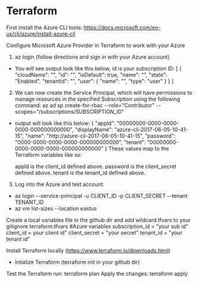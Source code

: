 # Terraform

First install the Azure CLI tools:
https://docs.microsoft.com/en-us/cli/azure/install-azure-cli


Configure Microsoft Azure Provider in Terraform to work with your Azure
1) az login (follow directions and sign in with your Azure account)
  - You will see output look like this below, id is your subscription ID:
  [
  {
    "cloudName": "",
    "id": "",
    "isDefault": true,
    "name": "",
    "state": "Enabled",
    "tenantId": "",
    "user": {
      "name": "",
      "type": "user"
    }
  }
]
2) We can now create the Service Principal, which will have permissions to manage resources in the specified Subscription using the following command:
az ad sp create-for-rbac --role="Contributor" --scopes="/subscriptions/SUBSCRIPTION_ID"
 - output will look like this below:
{
  "appId": "00000000-0000-0000-0000-000000000000",
  "displayName": "azure-cli-2017-06-05-10-41-15",
  "name": "http://azure-cli-2017-06-05-10-41-15",
  "password": "0000-0000-0000-0000-000000000000",
  "tenant": "00000000-0000-0000-0000-000000000000"
}
   These values map to the Terraform variables like so:

   appId is the client_id defined above.
   password is the client_secret defined above.
   tenant is the tenant_id defined above.
3) Log into the Azure and test account:
 - az login --service-principal -u CLIENT_ID -p CLIENT_SECRET --tenant TENANT_ID
 - az vm list-sizes --location eastus



 Create a local variables file in the github dir and add wildcard.tfvars to your gitignore
 terraform.tfvars
 #Azure variables
 subscription_id = "your sub id"
 client_id       = your client id"
 client_secret   = "your secret"
 tenant_id       = "your tenant id"


  Install Terraform locally (https://www.terraform.io/downloads.html)
  - Intialize Terraform (terraform init in your github dir)

  Test the Terraform run:
  terraform plan
  Apply the changes:
  terraform apply
